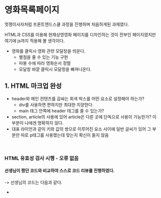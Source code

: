 # 영화목록페이지

멋쟁이사자처럼 프론트엔드스쿨 과정을 진행하며 처음하게된 과제였다.

HTML과 CSS를 이용해 현재상영영화 페이지를 디자인하는 것이 전부인 페이지였지만 여기에 js까지 적용해 볼 생각이다.

- 영화를 클릭시 영화 관련 모달창을 띄운다.
  - 별점을 줄 수 있는 기능 구현
  - 따봉 수에 따라 영화순서 정렬
  - 모달창 바깥 클릭시 모달창을 빠져나온다.

## 1. HTML 마크업 완성

- header와 메인 컨텐츠를 감싸는 회색 박스를 어떤 요소로 설정해야 하는가?
  - div를 사용하면 편하지만 최대한 지양한다.
  - main 태그 안쪽에 header 태그를 줄 수 있는가?
- section, article의 사용에 있어 article은 다른 곳에 단독으로 사용이 가능한가? 이 부분이 나에겐 명확하지 않다.
- 대표 라이언과 같이 키와 값의 쌍으로 이루어진 요소 사이에 일반 글씨가 있어 그 부분만 따로 p태그를 사용했는데 맞는지 확신이 들지 않음

<br />

### HTML 유효성 검사 시행 - 오류 없음

#### **선생님이 짰던 코드와 비교하여 스스로 코드 리뷰를 진행하였다.**

-> 선생님의 코드는 다음과 같다.

-
